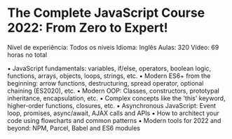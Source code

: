 # The Complete JavaScript Course 2022: From Zero to Expert!

Nível de experiência: Todos os níveis
Idioma: Inglês
Aulas: 320
Vídeo: 69 horas no total

▪ JavaScript fundamentals: variables, if/else, operators, boolean logic, functions, arrays, objects, loops, strings, etc.
▪ Modern ES6+ from the beginning: arrow functions, destructuring, spread operator, optional chaining (ES2020), etc.
▪ Modern OOP: Classes, constructors, prototypal inheritance, encapsulation, etc.
▪ Complex concepts like the 'this' keyword, higher-order functions, closures, etc.
▪ Asynchronous JavaScript: Event loop, promises, async/await, AJAX calls and APIs
▪ How to architect your code using flowcharts and common patterns
▪ Modern tools for 2022 and beyond: NPM, Parcel, Babel and ES6 modules
